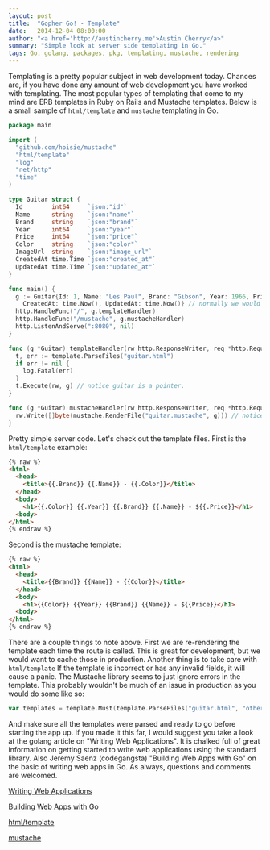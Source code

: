 ```yaml
---
layout: post
title:  "Gopher Go! - Template"
date:   2014-12-04 08:00:00
author: "<a href='http://austincherry.me'>Austin Cherry</a>"
summary: "Simple look at server side templating in Go."
tags: Go, golang, packages, pkg, templating, mustache, rendering
---
```


Templating is a pretty popular subject in web development today. Chances are, if you have done any amount of web development you have worked with templating. The most popular types of templating that come to my mind are ERB templates in Ruby on Rails and Mustache templates. Below is a small sample of `html/template` and `mustache` templating in Go.

```go
package main

import (
  "github.com/hoisie/mustache"
  "html/template"
  "log"
  "net/http"
  "time"
)

type Guitar struct {
  Id        int64     `json:"id"`
  Name      string    `json:"name"`
  Brand     string    `json:"brand"`
  Year      int64     `json:"year"`
  Price     int64     `json:"price"`
  Color     string    `json:"color"`
  ImageUrl  string    `json:"image_url"`
  CreatedAt time.Time `json:"created_at"`
  UpdatedAt time.Time `json:"updated_at"`
}

func main() {
  g := Guitar{Id: 1, Name: "Les Paul", Brand: "Gibson", Year: 1966, Price: 3500, Color: "Sunburst Cherry",
    CreatedAt: time.Now(), UpdatedAt: time.Now()} // normally we would pull this out of a db. See the API article on how to.
  http.HandleFunc("/", g.templateHandler)
  http.HandleFunc("/mustache", g.mustacheHandler)
  http.ListenAndServe(":8080", nil)
}

func (g *Guitar) templateHandler(rw http.ResponseWriter, req *http.Request) {
  t, err := template.ParseFiles("guitar.html")
  if err != nil {
    log.Fatal(err)
  }
  t.Execute(rw, g) // notice guitar is a pointer.
}

func (g *Guitar) mustacheHandler(rw http.ResponseWriter, req *http.Request) {
  rw.Write([]byte(mustache.RenderFile("guitar.mustache", g))) // notice guitar is a pointer.
}
```

Pretty simple server code. Let's check out the template files. First is the `html/template` example:

```html
{% raw %}
<html>
  <head>
    <title>{{.Brand}} {{.Name}} - {{.Color}}</title>
  </head>
  <body>
    <h1>{{.Color}} {{.Year}} {{.Brand}} {{.Name}} - ${{.Price}}</h1>
  <body>
</html>
{% endraw %}
```

Second is the mustache template:

```html
{% raw %}
<html>
  <head>
    <title>{{Brand}} {{Name}} - {{Color}}</title>
  </head>
  <body>
    <h1>{{Color}} {{Year}} {{Brand}} {{Name}} - ${{Price}}</h1>
  <body>
</html>
{% endraw %}
```

There are a couple things to note above. First we are re-rendering the template each time the route is called. This is great for development, but we would want to cache those in production. Another thing is to take care with `html/template` If the template is incorrect or has any invalid fields, it will cause a panic. The Mustache library seems to just ignore errors in the template. This probably wouldn't be much of an issue in production as you would do some like so:

```go
var templates = template.Must(template.ParseFiles("guitar.html", "other_template.html"))
```

And make sure all the templates were parsed and ready to go before starting the app up. If you made it this far, I would suggest you take a look at the golang article on "Writing Web Applications". It is chalked full of great information on getting started to write web applications using the standard library. Also Jeremy Saenz (codegangsta) "Building Web Apps with Go" on the basic of writing web apps in Go. As always, questions and comments are welcomed.

[Writing Web Applications](https://golang.org/doc/articles/wiki/)

[Building Web Apps with Go](http://codegangsta.gitbooks.io/building-web-apps-with-go/)

[html/template](http://golang.org/pkg/html/template/)

[mustache](https://github.com/hoisie/mustache)